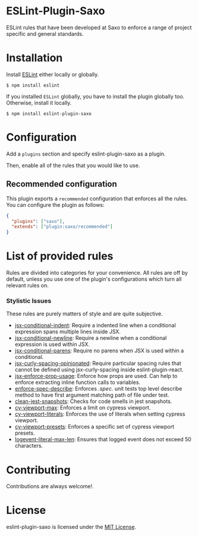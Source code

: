ESLint-Plugin-Saxo
==================

ESLint rules that have been developed at Saxo to enforce a range of project specific and general standards.

# Installation

Install [ESLint](https://www.github.com/eslint/eslint) either locally or globally.

    $ npm install eslint

If you installed `ESLint` globally, you have to install the plugin globally too. Otherwise, install it locally.

    $ npm install eslint-plugin-saxo

# Configuration

Add a `plugins` section and specify eslint-plugin-saxo as a plugin.

Then, enable all of the rules that you would like to use.

## Recommended configuration
This plugin exports a `recommended` configuration that enforces all the rules. You can configure the plugin as follows:

```json
{
  "plugins": ["saxo"],
  "extends": ["plugin:saxo/recommended"]
}
```
# List of provided rules
Rules are divided into categories for your convenience. All rules are off by default, unless you use one of the plugin's configurations which turn all relevant rules on.

### Stylistic Issues
These rules are purely matters of style and are quite subjective.
* [jsx-conditional-indent](docs/rules/jsx-conditional-indent.md): Require a indented line when a conditional expression spans multiple lines inside JSX.
* [jsx-conditional-newline](docs/rules/jsx-conditional-newline.md): Require a newline when a conditional expression is used within JSX.
* [jsx-conditional-parens](docs/rules/jsx-conditional-parens.md): Require no parens when JSX is used within a conditional.
* [jsx-curly-spacing-opinionated](docs/rules/jsx-curly-spacing-opinionated.md): Require particular spacing rules that cannot be defined using jsx-curly-spacing inside eslint-plugin-react.
* [jsx-enforce-prop-usage](docs/rules/jsx-enforce-prop-usage.md): Enforce how props are used. Can help to enforce extracting inline function calls to variables.
* [enforce-spec-describe](docs/rules/enforce-spec-describe.md): Enforces *.spec.* unit tests top level describe method to have first argument matching path of file under test.
* [clean-jest-snapshots](docs/rules/clean-jest-snapshots.md): Checks for code smells in jest snapshots.
* [cy-viewport-max](docs/rules/cy-viewport-max.md): Enforces a limit on cypress viewport.
* [cy-viewport-literals](docs/rules/cy-viewport-literals.md): Enforces the use of literals when setting cypress viewport.
* [cy-viewport-presets](docs/rules/cy-viewport-presets.md): Enforces a specific set of cypress viewport presets.
* [logevent-literal-max-len](docs/rules/logevent-literal-max-len.md): Ensures that logged event does not exceed 50 characters.

# Contributing
Contributions are always welcome!.

# License

eslint-plugin-saxo is licensed under the [MIT License](http://www.opensource.org/licenses/mit-license.php).
